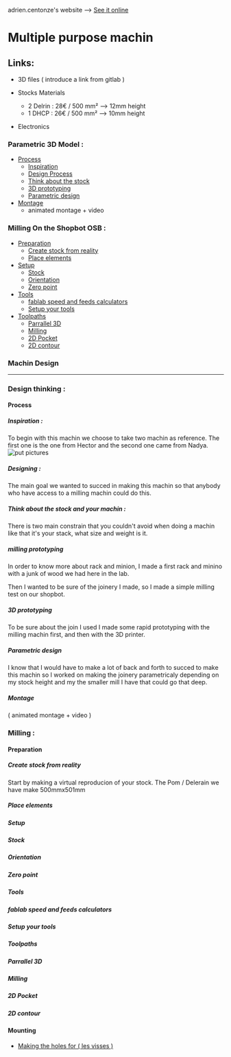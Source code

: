 adrien.centonze's website --> [See it online](http://fab.academany.org/2018/labs/fablabdigiscope/students/adrien-centonze/index.html)


# Multiple purpose machin

## Links:
* 3D files
( introduce a link from gitlab )

* Stocks Materials
  * 2 Delrin : 28€ / 500 mm² --> 12mm height
  * 1 DHCP : 26€ / 500 mm² --> 10mm height

* Electronics

###  Parametric 3D Model :
* [Process](#process)
  * [Inspiration](#inspi)
  * [Design Process](#design)
  * [Think about the stock](#stock)
  * [3D prototyping](#proto)
  * [Parametric design](#parametric)
* [Montage](#montage)
  * animated montage + video

###  Milling On the Shopbot OSB :
* [Preparation](#prepa)
  * [Create stock from reality](#stockCrea)
  * [Place elements](#places)
* [Setup](#setup)
  * [Stock](#stock)
  * [Orientation](#orientation)
  * [Zero point](#zero)
* [Tools](#tools)
  * [fablab speed and feeds calculators](#speedFeed)
  * [Setup your tools](#setTools)
* [Toolpaths](#toolpath)
  * [Parrallel 3D](#parrallele)
  * [Milling](#mill)
  * [2D Pocket](#pocket)
  * [2D contour](#contour)

### Machin Design


---

###  Design thinking :
#### <a name="process"></a> Process
##### <a name="inspi"></a>**Inspiration :**

To begin with this machin we choose to take two machin as reference. The first one is the one from Hector and the second one came from Nadya. ![put pictures]()  

##### <a name="design"></a> **Designing :**
The main goal we wanted to succed in making this machin so that anybody who have access to a milling machin could do this.

##### <a name="stock"></a>**Think about the stock and your machin :**
There is two main constrain that you couldn't avoid when doing a machin like that it's your stack, what size and weight is it.

##### <a name="proto"></a>milling prototyping
In order to know more about rack and minion, I made a first rack and minino with a junk of wood we had here in the lab.

Then I wanted to be sure of the joinery I made, so I made a simple milling test on our shopbot.

##### <a name="proto"></a>3D prototyping
To be sure about the join I used I made some rapid prototyping with the milling machin first, and then with the 3D printer.

##### <a name="parametric"></a>Parametric design
I know that I would have to make a lot of back and forth to succed to make this machin so I worked on making the joinery parametricaly depending on my stock height and my the smaller mill I have that could go that deep.

##### <a name="montage"></a>Montage
  ( animated montage + video )

###  Milling :
#### <a name="prepa"></a>Preparation
##### <a name="stockCrea"></a>Create stock from reality

Start by making a virtual reproducion of your stock. The Pom / Delerain we have make 500mmx501mm

##### <a name="places"></a>Place elements
##### <a name="setup"></a>Setup
##### <a name="stock"></a>Stock
##### <a name="orientation"></a>Orientation
##### <a name="zero"></a>Zero point
##### <a name="tools"></a>Tools
##### <a nae="speedFeed"></a>fablab speed and feeds calculators
##### <a name="setTools"></a>Setup your tools
##### <a name="toolpath"></a>Toolpaths
##### <a name="parrallele"></a>Parrallel 3D
##### <a name="mill"></a>Milling
##### <a name="pocket"></a>2D Pocket
##### <a name="contour"></a>2D contour

#### Mounting
* [Making the holes for ( les visses )](#holes)
